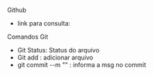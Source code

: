 Github
- link para consulta:


Comandos Git
- Git Status: Status do arquivo
- Git add : adicionar arquivo
- git commit --m "" : informa a msg no commit
